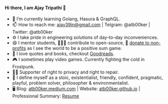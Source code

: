 #### Hi there, I am Ajay Tripathi 👋

- 🌱 I’m currently learning Golang, Hasura & GraphQL.
- 📫 How to reach me: ajay39in@gmail.com | Telgram: @atb00ker | Twitter: @atb00ker 
- ⚙️ I take pride in engineering solutions of day-to-day inconveniences.
- 😄 I mentor students, 🧑‍🤝‍🧑 contribute to open-source, 💸 [donate to non-profits](https://twitter.com/search?q=(%232dollarhabit)%20(from%3Aatb00ker)&src=typed_query) as I see the world to be a positive sum game.
- 🔖 I love quotes and books, checkout [Goodreads](https://www.goodreads.com/user/show/15197867-ajay).
- 🎮 I sometimes play video games. Currently fighting the cold in Frostpunk.
- 🦸‍♂️ Supporter of right to privacy and right to repair.
- 💬 I define myself as a stoic, existentialist, friendly, confident, pragmatic, playful, problem solver, philosopher & environmentalist.
- 🖥️ Blog: [atb00ker.medium.com](https://atb00ker.medium.com/) | Website: [atb00ker.github.io](https://atb00ker.github.io/) | Professional Summary: [Resume](https://atb00ker.github.io/assets/files/Resume-Ajay-Tripathi.pdf)
